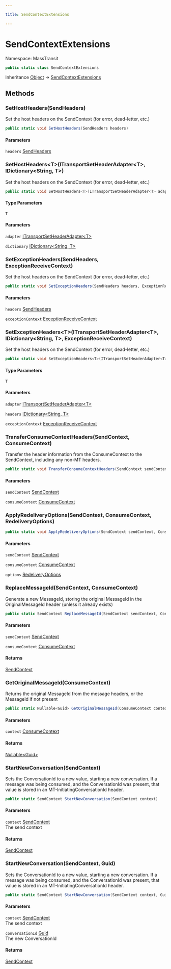 ```yaml
---

title: SendContextExtensions

---
```


# SendContextExtensions

Namespace: MassTransit

```csharp
public static class SendContextExtensions
```

Inheritance [Object](https://learn.microsoft.com/en-us/dotnet/api/system.object) → [SendContextExtensions](../masstransit/sendcontextextensions)

## Methods

### **SetHostHeaders(SendHeaders)**

Set the host headers on the SendContext (for error, dead-letter, etc.)

```csharp
public static void SetHostHeaders(SendHeaders headers)
```

#### Parameters

`headers` [SendHeaders](../masstransit/sendheaders)<br/>

### **SetHostHeaders\<T\>(ITransportSetHeaderAdapter\<T\>, IDictionary\<String, T\>)**

Set the host headers on the SendContext (for error, dead-letter, etc.)

```csharp
public static void SetHostHeaders<T>(ITransportSetHeaderAdapter<T> adapter, IDictionary<string, T> dictionary)
```

#### Type Parameters

`T`<br/>

#### Parameters

`adapter` [ITransportSetHeaderAdapter\<T\>](../masstransit-transports/itransportsetheaderadapter-1)<br/>

`dictionary` [IDictionary\<String, T\>](https://learn.microsoft.com/en-us/dotnet/api/system.collections.generic.idictionary-2)<br/>

### **SetExceptionHeaders(SendHeaders, ExceptionReceiveContext)**

Set the host headers on the SendContext (for error, dead-letter, etc.)

```csharp
public static void SetExceptionHeaders(SendHeaders headers, ExceptionReceiveContext exceptionContext)
```

#### Parameters

`headers` [SendHeaders](../masstransit/sendheaders)<br/>

`exceptionContext` [ExceptionReceiveContext](../masstransit/exceptionreceivecontext)<br/>

### **SetExceptionHeaders\<T\>(ITransportSetHeaderAdapter\<T\>, IDictionary\<String, T\>, ExceptionReceiveContext)**

Set the host headers on the SendContext (for error, dead-letter, etc.)

```csharp
public static void SetExceptionHeaders<T>(ITransportSetHeaderAdapter<T> adapter, IDictionary<string, T> headers, ExceptionReceiveContext exceptionContext)
```

#### Type Parameters

`T`<br/>

#### Parameters

`adapter` [ITransportSetHeaderAdapter\<T\>](../masstransit-transports/itransportsetheaderadapter-1)<br/>

`headers` [IDictionary\<String, T\>](https://learn.microsoft.com/en-us/dotnet/api/system.collections.generic.idictionary-2)<br/>

`exceptionContext` [ExceptionReceiveContext](../masstransit/exceptionreceivecontext)<br/>

### **TransferConsumeContextHeaders(SendContext, ConsumeContext)**

Transfer the header information from the ConsumeContext to the SendContext, including any non-MT headers.

```csharp
public static void TransferConsumeContextHeaders(SendContext sendContext, ConsumeContext consumeContext)
```

#### Parameters

`sendContext` [SendContext](../masstransit/sendcontext)<br/>

`consumeContext` [ConsumeContext](../masstransit/consumecontext)<br/>

### **ApplyRedeliveryOptions(SendContext, ConsumeContext, RedeliveryOptions)**

```csharp
public static void ApplyRedeliveryOptions(SendContext sendContext, ConsumeContext consumeContext, RedeliveryOptions options)
```

#### Parameters

`sendContext` [SendContext](../masstransit/sendcontext)<br/>

`consumeContext` [ConsumeContext](../masstransit/consumecontext)<br/>

`options` [RedeliveryOptions](../masstransit/redeliveryoptions)<br/>

### **ReplaceMessageId(SendContext, ConsumeContext)**

Generate a new MessageId, storing the original MessageId in the OriginalMessageId header (unless it already exists)

```csharp
public static SendContext ReplaceMessageId(SendContext sendContext, ConsumeContext consumeContext)
```

#### Parameters

`sendContext` [SendContext](../masstransit/sendcontext)<br/>

`consumeContext` [ConsumeContext](../masstransit/consumecontext)<br/>

#### Returns

[SendContext](../masstransit/sendcontext)<br/>

### **GetOriginalMessageId(ConsumeContext)**

Returns the original MessageId from the message headers, or the MessageId if not present

```csharp
public static Nullable<Guid> GetOriginalMessageId(ConsumeContext context)
```

#### Parameters

`context` [ConsumeContext](../masstransit/consumecontext)<br/>

#### Returns

[Nullable\<Guid\>](https://learn.microsoft.com/en-us/dotnet/api/system.nullable-1)<br/>

### **StartNewConversation(SendContext)**

Sets the ConversationId to a new value, starting a new conversation. If a message was being consumed, and the
 ConversationId was present, that value is stored in an MT-InitiatingConversationId header.

```csharp
public static SendContext StartNewConversation(SendContext context)
```

#### Parameters

`context` [SendContext](../masstransit/sendcontext)<br/>
The send context

#### Returns

[SendContext](../masstransit/sendcontext)<br/>

### **StartNewConversation(SendContext, Guid)**

Sets the ConversationId to a new value, starting a new conversation. If a message was being consumed, and the
 ConversationId was present, that value is stored in an MT-InitiatingConversationId header.

```csharp
public static SendContext StartNewConversation(SendContext context, Guid conversationId)
```

#### Parameters

`context` [SendContext](../masstransit/sendcontext)<br/>
The send context

`conversationId` [Guid](https://learn.microsoft.com/en-us/dotnet/api/system.guid)<br/>
The new ConversationId

#### Returns

[SendContext](../masstransit/sendcontext)<br/>
